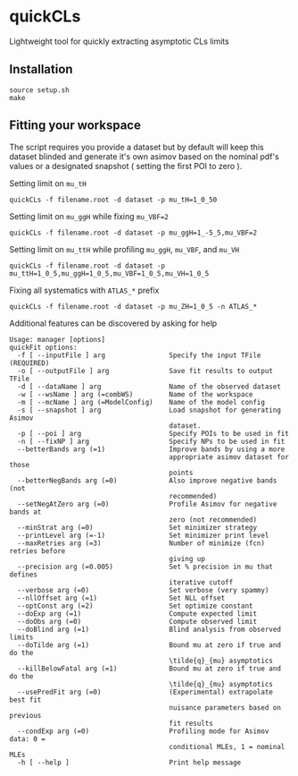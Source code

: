 # quickCLs
Lightweight tool for quickly extracting asymptotic CLs limits 

## Installation
```
source setup.sh
make
```

## Fitting your workspace
The script requires you provide a dataset but by default will keep this dataset blinded
and generate it's own asimov based on the nominal pdf's values or a designated snapshot 
( setting the first POI to zero ). 

Setting limit on `mu_tH`
```
quickCLs -f filename.root -d dataset -p mu_tH=1_0_50
```

Setting limit on `mu_ggH` while fixing `mu_VBF=2`
```
quickCLs -f filename.root -d dataset -p mu_ggH=1_-5_5,mu_VBF=2
```

Setting limit on `mu_ttH` while profiling `mu_ggH`, `mu_VBF`, and `mu_VH`
```
quickCLs -f filename.root -d dataset -p mu_ttH=1_0_5,mu_ggH=1_0_5,mu_VBF=1_0_5,mu_VH=1_0_5
```

Fixing all systematics with `ATLAS_*` prefix
```
quickCLs -f filename.root -d dataset -p mu_ZH=1_0_5 -n ATLAS_*
```

Additional features can be discovered by asking for help
```
Usage: manager [options]
quickFit options:
  -f [ --inputFile ] arg                Specify the input TFile (REQUIRED)
  -o [ --outputFile ] arg               Save fit results to output TFile
  -d [ --dataName ] arg                 Name of the observed dataset
  -w [ --wsName ] arg (=combWS)         Name of the workspace
  -m [ --mcName ] arg (=ModelConfig)    Name of the model config
  -s [ --snapshot ] arg                 Load snapshot for generating Asimov
                                        dataset.
  -p [ --poi ] arg                      Specify POIs to be used in fit
  -n [ --fixNP ] arg                    Specify NPs to be used in fit
  --betterBands arg (=1)                Improve bands by using a more
                                        appropriate asimov dataset for those
                                        points
  --betterNegBands arg (=0)             Also improve negative bands (not
                                        recommended)
  --setNegAtZero arg (=0)               Profile Asimov for negative bands at
                                        zero (not recommended)
  --minStrat arg (=0)                   Set minimizer strategy
  --printLevel arg (=-1)                Set minimizer print level
  --maxRetries arg (=3)                 Number of minimize (fcn) retries before
                                        giving up
  --precision arg (=0.005)              Set % precision in mu that defines
                                        iterative cutoff
  --verbose arg (=0)                    Set verbose (very spammy)
  --nllOffset arg (=1)                  Set NLL offset
  --optConst arg (=2)                   Set optimize constant
  --doExp arg (=1)                      Compute expected limit
  --doObs arg (=0)                      Compute observed limit
  --doBlind arg (=1)                    Blind analysis from observed limits
  --doTilde arg (=1)                    Bound mu at zero if true and do the
                                        \tilde{q}_{mu} asymptotics
  --killBelowFatal arg (=1)             Bound mu at zero if true and do the
                                        \tilde{q}_{mu} asymptotics
  --usePredFit arg (=0)                 (Experimental) extrapolate best fit
                                        nuisance parameters based on previous
                                        fit results
  --condExp arg (=0)                    Profiling mode for Asimov data: 0 =
                                        conditional MLEs, 1 = nominal MLEs
  -h [ --help ]                         Print help message
```
